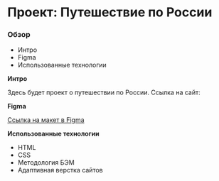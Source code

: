 # Проект: Путешествие по России

### Обзор
* Интро
* Figma
* Использованные технологии

**Интро**

Здесь будет проект о путешествии по России. Ссылка на сайт: 

**Figma**

[Ссылка на макет в Figma](https://www.figma.com/file/5S2WSbEFL6awjVWJ0NWL8Q/Sprint-3_-Russia-_-desktop-mobile?node-id=28503%3A0)

**Использованные технологии**
* HTML
* CSS
* Методология БЭМ
* Адаптивная верстка сайтов

